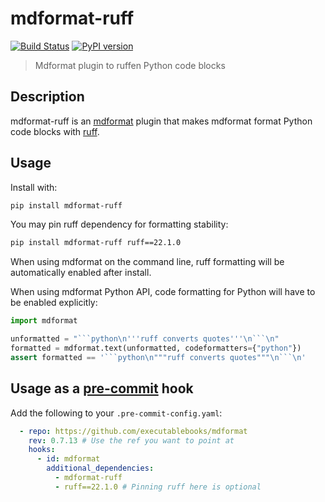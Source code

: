 # mdformat-ruff

[![Build Status](https://github.com/hukkinj1/mdformat-ruff/workflows/Tests/badge.svg?branch=master)](https://github.com/hukkinj1/mdformat-ruff/actions?query=workflow%3ATests+branch%3Amaster+event%3Apush)
[![PyPI version](https://badge.fury.io/py/mdformat-ruff.svg)](https://badge.fury.io/py/mdformat-ruff)

> Mdformat plugin to ruffen Python code blocks

## Description

mdformat-ruff is an [mdformat](https://github.com/executablebooks/mdformat) plugin
that makes mdformat format Python code blocks with [ruff](https://github.com/psf/ruff).

## Usage

Install with:

```bash
pip install mdformat-ruff
```

You may pin ruff dependency for formatting stability:

```bash
pip install mdformat-ruff ruff==22.1.0
```

When using mdformat on the command line, ruff formatting will be automatically
enabled after install.

When using mdformat Python API, code formatting for Python will have to be
enabled explicitly:

````python
import mdformat

unformatted = "```python\n'''ruff converts quotes'''\n```\n"
formatted = mdformat.text(unformatted, codeformatters={"python"})
assert formatted == '```python\n"""ruff converts quotes"""\n```\n'
````

## Usage as a [pre-commit](https://pre-commit.com) hook

Add the following to your `.pre-commit-config.yaml`:

```yaml
  - repo: https://github.com/executablebooks/mdformat
    rev: 0.7.13 # Use the ref you want to point at
    hooks:
      - id: mdformat
        additional_dependencies:
          - mdformat-ruff
          - ruff==22.1.0 # Pinning ruff here is optional
```
